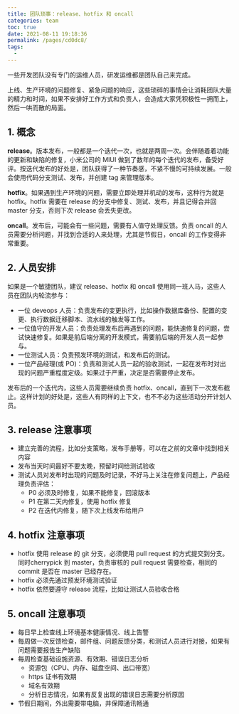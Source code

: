 ```yaml
---
title: 团队琐事：release、hotfix 和 oncall
categories: team
toc: true
date: 2021-08-11 19:18:36
permalink: /pages/cd0dc8/
tags: 
  - 
---
```


一些开发团队没有专门的运维人员，研发运维都是团队自己来完成。

上线、生产环境的问题修复、紧急问题的响应，这些琐碎的事情会让消耗团队大量的精力和时间，如果不安排好工作方式和负责人，会造成大家凭积极性一拥而上，然后一哄而散的局面。

## 1. 概念

**release**。版本发布，一般都是一个迭代一次，也就是两周一次。会伴随着着功能的更新和缺陷的修复，小米公司的 MIUI 做到了数年的每个迭代的发布，备受好评。按迭代发布的好处是，团队获得了一种节奏感，不紧不慢的可持续发展。一般会使用代码分支测试、发布，并创建 tag 来管理版本。

**hotfix**。如果遇到生产环境的问题，需要立即处理并机动的发布，这种行为就是 hotfix。hotfix 需要在 release 的分支中修复、测试、发布，并且记得合并回 master 分支，否则下次 release 会丢失更改。

**oncall**。发布后，可能会有一些问题，需要有人值守处理反馈。负责 oncall 的人员需要分析问题，并找到合适的人来处理，尤其是节假日，oncall 的工作变得非常重要。


## 2. 人员安排

如果是一个敏捷团队，建议 release、hotfix 和 oncall 使用同一班人马，这些人员在团队内轮流参与：

- 一位 deveops 人员：负责发布的变更执行，比如操作数据库备份、配置的变更、执行数据迁移脚本、流水线的触发等工作。
- 一位值守的开发人员：负责处理发布后再遇到的问题，能快速修复的问题，尝试快速修复。如果是前后端分离的开发模式，需要前后端的开发人员一起参与。
- 一位测试人员：负责预发环境的测试，和发布后的测试。
- 一位产品经理(或 PO)：负责和测试人员一起的验收测试，一起在发布时对出现的问题严重程度定级。如果过于严重，决定是否需要停止发布。

发布后的一个迭代内，这些人员需要继续负责 hotfix、oncall，直到下一次发布截止。这样计划的好处是，这些人有同样的上下文，也不不必为这些活动分开计划人员。

## 3. release 注意事项

- 建立完善的流程，比如分支策略，发布手册等，可以在之前的文章中找到相关内容
- 发布当天时间最好不要太晚，预留时间给测试验收
- 测试人员对发布时出现的问题及时记录，不好马上关注在修复问题上，产品经理负责评估：
  - P0 必须及时修复，如果不能修复，回滚版本
  - P1 在第二天内修复，使用 hotfix 修复
  - P2 在迭代内修复，随下次上线发布给用户

## 4. hotfix 注意事项

- hotfix 使用 release 的 git 分支，必须使用 pull request 的方式提交到分支。同时cherrypick 到 master，负责审核的 pull request 需要检查，相同的 commit 是否在 master 已经存在。
- hotfix 必须先通过预发环境测试验证
- hotfix 依然要遵守 release 流程，比如让测试人员验收合格

## 5. oncall 注意事项

- 每日早上检查线上环境基本健康情况、线上告警
- 每周做一次反馈检查，邮件组、问题反馈分类，和测试人员进行对接，如果有问题需要报告生产缺陷
- 每周检查基础设施资源、有效期、错误日志分析
  - 资源包（CPU、内存、磁盘空间、出口带宽）
  - https 证书有效期
  - 域名有效期
  - 分析日志情况，如果有反复出现的错误日志需要分析原因
- 节假日期间，外出需要带电脑，并保障通讯畅通
